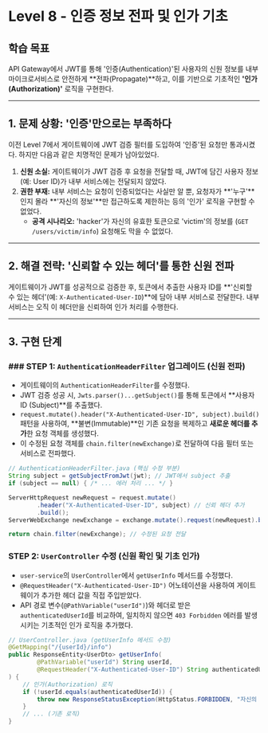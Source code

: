 # Level 8 - 인증 정보 전파 및 인가 기초

## 학습 목표
API Gateway에서 JWT를 통해 '인증(Authentication)'된 사용자의 신원 정보를 내부 마이크로서비스로 안전하게 **전파(Propagate)**하고, 이를 기반으로 기초적인 **'인가(Authorization)'** 로직을 구현한다.

---

## 1. 문제 상황: '인증'만으로는 부족하다

이전 Level 7에서 게이트웨이에 JWT 검증 필터를 도입하여 '인증'된 요청만 통과시켰다. 하지만 다음과 같은 치명적인 문제가 남아있었다.

1.  **신원 소실:** 게이트웨이가 JWT 검증 후 요청을 전달할 때, JWT에 담긴 사용자 정보(예: User ID)가 내부 서비스에는 전달되지 않았다.
2.  **권한 부재:** 내부 서비스는 요청이 인증되었다는 사실만 알 뿐, 요청자가 **'누구'**인지 몰라 **'자신의 정보'**만 접근하도록 제한하는 등의 '인가' 로직을 구현할 수 없었다.
    * **공격 시나리오:** 'hacker'가 자신의 유효한 토큰으로 'victim'의 정보를 (`GET /users/victim/info`) 요청해도 막을 수 없었다.

---

## 2. 해결 전략: '신뢰할 수 있는 헤더'를 통한 신원 전파

게이트웨이가 JWT를 성공적으로 검증한 후, 토큰에서 추출한 사용자 ID를 **'신뢰할 수 있는 헤더'(예: `X-Authenticated-User-ID`)**에 담아 내부 서비스로 전달한다. 내부 서비스는 오직 이 헤더만을 신뢰하여 인가 처리를 수행한다.



---

## 3. 구현 단계

### ### STEP 1: `AuthenticationHeaderFilter` 업그레이드 (신원 전파)
- 게이트웨이의 `AuthenticationHeaderFilter`를 수정했다.
- JWT 검증 성공 시, `Jwts.parser()...getSubject()`를 통해 토큰에서 **사용자 ID (Subject)**를 추출했다.
- `request.mutate().header("X-Authenticated-User-ID", subject).build()` 패턴을 사용하여, **불변(Immutable)**인 기존 요청을 복제하고 **새로운 헤더를 추가**한 요청 객체를 생성했다.
- 이 수정된 요청 객체를 `chain.filter(newExchange)`로 전달하여 다음 필터 또는 서비스로 전파했다.

```java
// AuthenticationHeaderFilter.java (핵심 수정 부분)
String subject = getSubjectFromJwt(jwt); // JWT에서 subject 추출
if (subject == null) { /* ... 에러 처리 ... */ }

ServerHttpRequest newRequest = request.mutate()
        .header("X-Authenticated-User-ID", subject) // 신뢰 헤더 추가
        .build();
ServerWebExchange newExchange = exchange.mutate().request(newRequest).build();

return chain.filter(newExchange); // 수정된 요청 전달
```

### STEP 2: `UserController` 수정 (신원 확인 및 기초 인가)
- `user-service`의 `UserController`에서 `getUserInfo` 메서드를 수정했다.
- `@RequestHeader("X-Authenticated-User-ID")` 어노테이션을 사용하여 게이트웨이가 추가한 헤더 값을 직접 주입받았다.
- API 경로 변수(`@PathVariable("userId")`)와 헤더로 받은 `authenticatedUserId`를 비교하여, 일치하지 않으면 `403 Forbidden` 에러를 발생시키는 기초적인 인가 로직을 추가했다.

```java
// UserController.java (getUserInfo 메서드 수정)
@GetMapping("/{userId}/info")
public ResponseEntity<UserDto> getUserInfo(
        @PathVariable("userId") String userId,
        @RequestHeader("X-Authenticated-User-ID") String authenticatedUserId // 게이트웨이가 보낸 헤더 주입
) {
    // 인가(Authorization) 로직
    if (!userId.equals(authenticatedUserId)) {
        throw new ResponseStatusException(HttpStatus.FORBIDDEN, "자신의 정보만 조회할 수 있습니다.");
    }
    // ... (기존 로직)
}
```